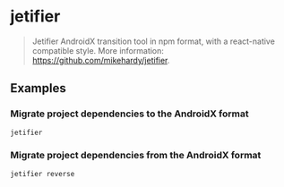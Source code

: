 # jetifier

> Jetifier AndroidX transition tool in npm format, with a react-native compatible style. More information: <https://github.com/mikehardy/jetifier>.

## Examples

### Migrate project dependencies to the AndroidX format

```bash
jetifier
```

### Migrate project dependencies from the AndroidX format

```bash
jetifier reverse
```
